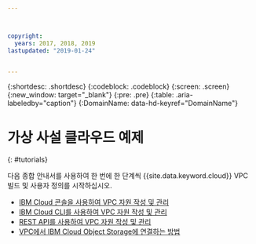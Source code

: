 ```yaml
---



copyright:
  years: 2017, 2018, 2019
lastupdated: "2019-01-24"


---
```


{:shortdesc: .shortdesc}
{:codeblock: .codeblock}
{:screen: .screen}
{:new_window: target="_blank"}
{:pre: .pre}
{:table: .aria-labeledby="caption"}
{:DomainName: data-hd-keyref="DomainName"}

# 가상 사설 클라우드 예제
{: #tutorials}

다음 종합 안내서를 사용하여 한 번에 한 단계씩 {{site.data.keyword.cloud}} VPC 빌드 및 사용자 정의를 시작하십시오.

* [IBM Cloud 콘솔을 사용하여 VPC 자원 작성 및 관리](http://{DomainName}/docs/infrastructure/vpc?topic=vpc-creating-a-vpc-using-the-ibm-cloud-console)
* [IBM Cloud CLI를 사용하여 VPC 자원 작성 및 관리](http://{DomainName}/docs/infrastructure/vpc?topic=vpc-creating-a-vpc-using-the-ibm-cloud-cli)
* [REST API를 사용하여 VPC 자원 작성 및 관리](http://{DomainName}/docs/infrastructure/vpc?topic=vpc-creating-a-vpc-using-the-rest-apis)
* [VPC에서 IBM Cloud Object Storage에 연결하는 방법](http://{DomainName}/docs/infrastructure/vpc?topic=vpc-connecting-to-ibm-cloud-object-storage-from-a-vpc)
 
   
